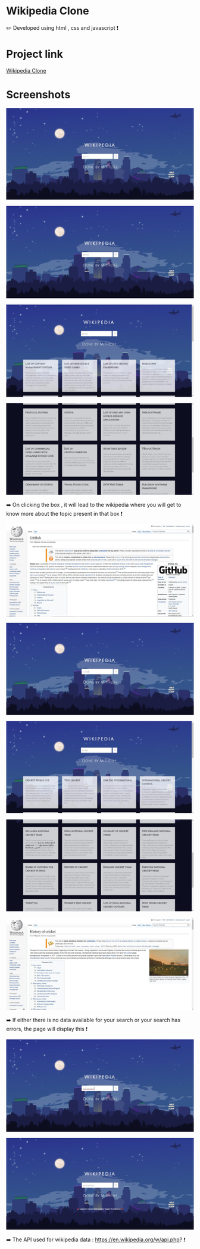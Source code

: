 # Wikipedia Clone
✏️ Developed using html , css and javascript ❗

# Project link

<a href="https://mithesh14.github.io/Github-profile/">Wikipedia Clone</a>

# Screenshots 

![screenshots](https://github.com/Mithesh14/Wikipedia-clone/blob/main/images/image1.jpg)

![screenshots](https://github.com/Mithesh14/Wikipedia-clone/blob/main/images/image2.jpg)

![screenshots](https://github.com/Mithesh14/Wikipedia-clone/blob/main/images/image3.jpg)

![screenshots](https://github.com/Mithesh14/Wikipedia-clone/blob/main/images/image4.jpg)

➡️ On clicking the box , it will lead to the wikipedia where you will get to know more about the topic present in that box ❗

![screenshots](https://github.com/Mithesh14/Wikipedia-clone/blob/main/images/image5.jpg)

![screenshots](https://github.com/Mithesh14/Wikipedia-clone/blob/main/images/image6.jpg)

![screenshots](https://github.com/Mithesh14/Wikipedia-clone/blob/main/images/image7.jpg)

![screenshots](https://github.com/Mithesh14/Wikipedia-clone/blob/main/images/image8.jpg)

![screenshots](https://github.com/Mithesh14/Wikipedia-clone/blob/main/images/image9.jpg)

➡️ If either there is no data available for your search or your search has errors, the page will display this ❗

![screenshots](https://github.com/Mithesh14/Wikipedia-clone/blob/main/images/image10.jpg)

![screenshots](https://github.com/Mithesh14/Wikipedia-clone/blob/main/images/image11.jpg)

➡️ The API used for wikipedia data : https://en.wikipedia.org/w/api.php? ❗

